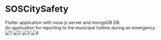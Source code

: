 ﻿# SOSCitySafety <br>
 Flutter application with nose.js server and mongoDB DB. <br>
An application for reporting to the municipal hotline during an emergency.<br>
![1](https://user-images.githubusercontent.com/108418308/210174745-6944cea4-8070-433c-9e4e-d379ebd257e5.png)
![2](https://user-images.githubusercontent.com/108418308/210174813-d0de1c3f-13ad-41dd-9554-3eeba0b2c27c.png)
![3](https://user-images.githubusercontent.com/108418308/210174854-0c467eca-b8ac-4b46-9fdf-453b0fcb3c19.png)
![4](https://user-images.githubusercontent.com/108418308/210174858-3d229b50-55cb-40a6-a127-10cc0b7e73de.png)
